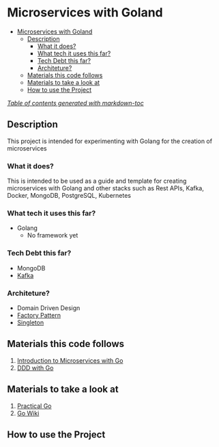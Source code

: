 # Microservices with Goland

- [Microservices with Goland](#microservices-with-goland)
  - [Description](#description)
    - [What it does?](#what-it-does)
    - [What tech it uses this far?](#what-tech-it-uses-this-far)
    - [Tech Debt this far?](#tech-debt-this-far)
    - [Architeture?](#architeture)
  - [Materials this code follows](#materials-this-code-follows)
  - [Materials to take a look at](#materials-to-take-a-look-at)
  - [How to use the Project](#how-to-use-the-project)

*[Table of contents generated with markdown-toc](http://ecotrust-canada.github.io/markdown-toc/)*

## Description

This project is intended for experimenting with Golang for the creation of microservices


### What it does?

This is intended to be used as a guide and template for creating microservices with Golang and other stacks such as Rest APIs, Kafka, Docker, MongoDB, PostgreSQL, Kubernetes

### What tech it uses this far?

- Golang
  - No framework yet

### Tech Debt this far?

- MongoDB
- [Kafka](https://www.youtube.com/watch?v=-yVxChp7HoQ&ab_channel=AnthonyGG)

### Architeture?

- Domain Driven Design
- [Factory Pattern](https://refactoring.guru/design-patterns/factory-method)
- [Singleton](https://refactoring.guru/design-patterns/singleton)

## Materials this code follows

1. [Introduction to Microservices with Go](https://www.youtube.com/watch?v=VzBGi_n65iU&list=RDCMUC2V1SxXFUa5YxVJvTsrCgyg&start_radio=1&rv=VzBGi_n65iU&t=52&ab_channel=NicJackson)
2. [DDD with Go](https://programmingpercy.tech/blog/how-to-domain-driven-design-ddd-golang/)

## Materials to take a look at

1. [Practical Go](https://dave.cheney.net/practical-go)
2. [Go Wiki](https://github.com/golang/go/wiki)

## How to use the Project

